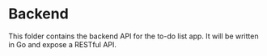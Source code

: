 # Backend

This folder contains the backend API for the to-do list app. It will be written in Go and expose a RESTful API.

